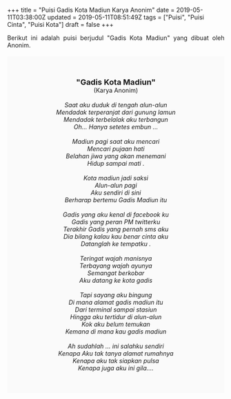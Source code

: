 +++
title = "Puisi Gadis Kota Madiun Karya Anonim"
date = 2019-05-11T03:38:00Z
updated = 2019-05-11T08:51:49Z
tags = ["Puisi", "Puisi Cinta", "Puisi Kota"]
draft = false
+++

<div dir="ltr" style="text-align: left;" trbidi="on"><div dir="ltr" style="text-align: left;" trbidi="on"><div dir="ltr" style="text-align: left;" trbidi="on"><div style="text-align: justify;">Berikut ini adalah puisi berjudul "Gadis Kota Madiun" yang dibuat oleh Anonim.</div><br /><div style="background: #FAFAFA; font-size: 14px; height: auto; margin: 0 auto; padding: 50px; text-align: center; width: auto;"><span style="font-size: 18px;"><b>"Gadis Kota Madiun"</b></span><br />(Karya Anonim)<br /><br /><i>Saat aku duduk di tengah alun-alun<br />Mendadak terperanjat dari gunung lamun<br />Mendadak terbelalak aku terbangun<br />Oh... Hanya setetes embun ...<br /><br />Madiun pagi saat aku mencari<br />Mencari pujaan hati<br />Belahan jiwa yang akan menemani<br />Hidup sampai mati .<br /><br />Kota madiun jadi saksi<br />Alun-alun pagi<br />Aku sendiri di sini<br />Berharap bertemu Gadis Madiun itu<br /><br />Gadis yang aku kenal di facebook ku<br />Gadis yang peran PM twitterku<br />Terakhir Gadis yang pernah sms aku<br />Dia bilang kalau kau benar cinta aku<br />Datanglah ke tempatku .<br /><br />Teringat wajah manisnya<br />Terbayang wajah ayunya<br />Semangat berkobar<br />Aku datang ke kota gadis<br /><br />Tapi sayang aku bingung<br />Di mana alamat gadis madiun itu<br />Dari terminal sampai stasiun<br />Hingga aku tertidur di alun-alun<br />Kok aku belum temukan<br />Kemana di mana kau gadis madiun<br /><br />Ah sudahlah ... ini salahku sendiri<br />Kenapa Aku tak tanya alamat rumahnya<br />Kenapa aku tak siapkan pulsa<br />Kenapa juga aku ini gila....</i> </div></div></div></div>
